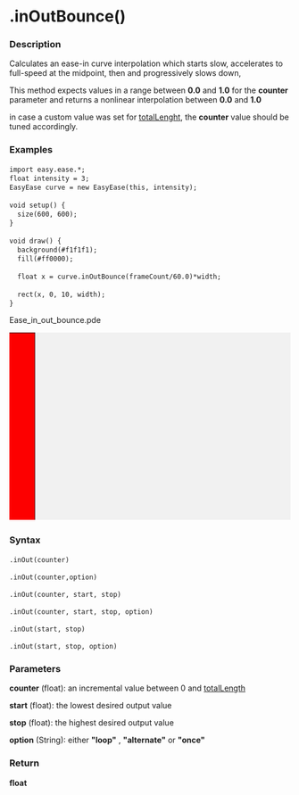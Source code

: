 # .inOutBounce()


### Description 
Calculates an ease-in curve interpolation which starts slow, accelerates to full-speed at the midpoint, then and progressively slows down,



This method expects values in a range between **0.0** and **1.0**  for the **counter** parameter and returns a nonlinear interpolation between **0.0** and **1.0**
 
in case a custom value was set for [totalLenght](./totalLength.md), the **counter** value should be tuned accordingly.
 
### Examples

```Processing
import easy.ease.*;
float intensity = 3;
EasyEase curve = new EasyEase(this, intensity);

void setup() {
  size(600, 600);
}

void draw() {
  background(#f1f1f1);
  fill(#ff0000);

  float x = curve.inOutBounce(frameCount/60.0)*width;
  
  rect(x, 0, 10, width);
}
```



<div class="exampleWindow">
  <div class="title">
      <div class="dot red"></div>
      <div class="dot amber"></div>
      <div class="dot green"></div>
      <p >Ease_in_out_bounce.pde</p>
  </div>

![.inOut()](../images/Ease_inOutBounce.gif)

</div>


### Syntax

```.inOut(counter) ```

```.inOut(counter,option)```

```.inOut(counter, start, stop)```

```.inOut(counter, start, stop, option)```

```.inOut(start, stop)```

```.inOut(start, stop, option)```


### Parameters

**counter** (float): an incremental value between 0 and [totalLength](./totalLength.md)

**start** (float): the lowest desired output value

**stop** (float): the highest desired output value

**option** (String): either **"loop"** , **"alternate"** or **"once"**


### Return

**float**
